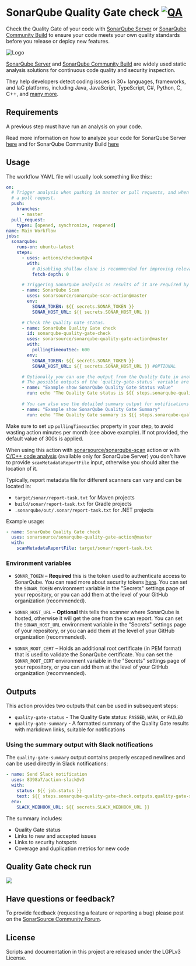 # SonarQube Quality Gate check [![QA](https://github.com/SonarSource/sonarqube-quality-gate-action/actions/workflows/run-qa.yml/badge.svg)](https://github.com/SonarSource/sonarqube-quality-gate-action/actions/workflows/run-qa.yml)

Check the Quality Gate of your code with [SonarQube Server](https://www.sonarsource.com/products/sonarqube/) or [SonarQube Community Build](https://www.sonarsource.com/open-source-editions/sonarqube-community-edition/) to ensure your code meets your own quality standards before you release or deploy new features.

<picture>
  <source media="(prefers-color-scheme: dark)" srcset="./images/SonarQube_dark.png">
  <img alt="Logo" src="./images/SonarQube_light.png">
</picture>

[SonarQube Server](https://www.sonarsource.com/products/sonarqube/) and [SonarQube Community Build](https://www.sonarsource.com/open-source-editions/sonarqube-community-edition/) are widely used static analysis solutions for continuous code quality and security inspection.

They help developers detect coding issues in 30+ languages, frameworks, and IaC platforms, including Java, JavaScript, TypeScript, C#, Python, C, C++, and [many more](https://www.sonarsource.com/knowledge/languages/).

## Requirements

A previous step must have run an analysis on your code.

Read more information on how to analyze your code for SonarQube Server [here](https://docs.sonarsource.com/sonarqube-server/latest/devops-platform-integration/github-integration/introduction/) and for SonarQube Community Build [here](https://docs.sonarsource.com/sonarqube-community-build/devops-platform-integration/github-integration/introduction/)

## Usage

The workflow YAML file will usually look something like this::

```yaml
on:
  # Trigger analysis when pushing in master or pull requests, and when creating
  # a pull request.
  push:
    branches:
      - master
  pull_request:
    types: [opened, synchronize, reopened]
name: Main Workflow
jobs:
  sonarqube:
    runs-on: ubuntu-latest
    steps:
      - uses: actions/checkout@v4
        with:
          # Disabling shallow clone is recommended for improving relevancy of reporting.
          fetch-depth: 0

      # Triggering SonarQube analysis as results of it are required by Quality Gate check.
      - name: SonarQube Scan
        uses: sonarsource/sonarqube-scan-action@master
        env:
          SONAR_TOKEN: ${{ secrets.SONAR_TOKEN }}
          SONAR_HOST_URL: ${{ secrets.SONAR_HOST_URL }}

      # Check the Quality Gate status.
      - name: SonarQube Quality Gate check
        id: sonarqube-quality-gate-check
        uses: sonarsource/sonarqube-quality-gate-action@master
        with:
          pollingTimeoutSec: 600
        env:
          SONAR_TOKEN: ${{ secrets.SONAR_TOKEN }}
          SONAR_HOST_URL: ${{ secrets.SONAR_HOST_URL }} #OPTIONAL

      # Optionally you can use the output from the Quality Gate in another step.
      # The possible outputs of the `quality-gate-status` variable are `PASSED`, `WARN` or `FAILED`.
      - name: "Example show SonarQube Quality Gate Status value"
        run: echo "The Quality Gate status is ${{ steps.sonarqube-quality-gate-check.outputs.quality-gate-status }}"
        
      # You can also use the detailed summary output for notifications (e.g., Slack, Teams)
      - name: "Example show SonarQube Quality Gate Summary"
        run: echo "The Quality Gate summary is ${{ steps.sonarqube-quality-gate-check.outputs.quality-gate-summary }}"
```

Make sure to set up `pollingTimeoutSec` property in your step, to avoid wasting action minutes per month (see above example). If not provided, the default value of 300s is applied.

When using this action with [sonarsource/sonarqube-scan](https://github.com/SonarSource/sonarqube-scan-action) action or with [C/C++ code analysis](https://docs.sonarsource.com/sonarqube-server/latest/analyzing-source-code/languages/c-family/overview/) (available only for SonarQube Server) you don't have to provide `scanMetadataReportFile` input, otherwise you should alter the location of it.

Typically, report metadata file for different scanners can vary and can be located in:

- `target/sonar/report-task.txt` for Maven projects
- `build/sonar/report-task.txt` for Gradle projects
- `.sonarqube/out/.sonar/report-task.txt` for .NET projects

Example usage:

```yaml
- name: SonarQube Quality Gate check
  uses: sonarsource/sonarqube-quality-gate-action@master
  with:
    scanMetadataReportFile: target/sonar/report-task.txt
```

### Environment variables

- `SONAR_TOKEN` – **Required** this is the token used to authenticate access to SonarQube. You can read more about security tokens [here](https://docs.sonarqube.org/latest/user-guide/user-token/). You can set the `SONAR_TOKEN` environment variable in the "Secrets" settings page of your repository, or you can add them at the level of your GitHub organization (recommended).

- `SONAR_HOST_URL` – **Optional** this tells the scanner where SonarQube is hosted, otherwise it will get the one from the scan report. You can set the `SONAR_HOST_URL` environment variable in the "Secrets" settings page of your repository, or you can add them at the level of your GitHub organization (recommended).

- `SONAR_ROOT_CERT` – Holds an additional root certificate (in PEM format) that is used to validate the SonarQube certificate. You can set the `SONAR_ROOT_CERT` environment variable in the "Secrets" settings page of your repository, or you can add them at the level of your GitHub organization (recommended).

## Outputs

This action provides two outputs that can be used in subsequent steps:

- `quality-gate-status` - The Quality Gate status: `PASSED`, `WARN`, or `FAILED`
- `quality-gate-summary` - A formatted summary of the Quality Gate results with markdown links, suitable for notifications

### Using the summary output with Slack notifications

The `quality-gate-summary` output contains properly escaped newlines and can be used directly in Slack notifications:

```yaml
- name: Send Slack notification
  uses: 8398a7/action-slack@v3
  with:
    status: ${{ job.status }}
    text: ${{ steps.sonarqube-quality-gate-check.outputs.quality-gate-summary }}
  env:
    SLACK_WEBHOOK_URL: ${{ secrets.SLACK_WEBHOOK_URL }}
```

The summary includes:
- Quality Gate status
- Links to new and accepted issues
- Links to security hotspots
- Coverage and duplication metrics for new code

## Quality Gate check run

<img src="./images/QualityGate-check-screen.png">

## Have questions or feedback?

To provide feedback (requesting a feature or reporting a bug) please post on the [SonarSource Community Forum](https://community.sonarsource.com/tags/c/help/sq/github-actions).

## License

Scripts and documentation in this project are released under the LGPLv3 License.
